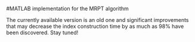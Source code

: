 #MATLAB implementation for the MRPT algorithm

The currently available version is an old one and significant improvements that may decrease the index construction time by as much as 98% have been discovered. Stay tuned!

